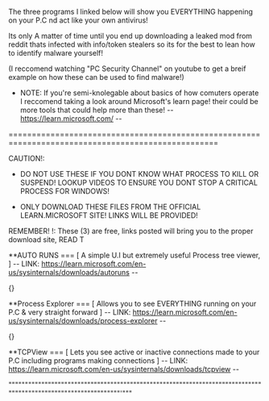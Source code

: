 The three programs I linked below will show you EVERYTHING happening on your P.C nd act like your own antivirus!

Its only A matter of time until you end up downloading a leaked mod from reddit thats infected with info/token stealers so  its for the best to lean how to identify malware yourself!

(I reccomend watching "PC Security Channel" on youtube to get a breif example on how these can be used to find malware!)




+ NOTE: If you're semi-knolegable about basics of how comuters operate I reccomend taking a look around Microsoft's learn page!
  their could be more tools that could help more than these!  -- https://learn.microsoft.com/ --


===================================================================================================

CAUTION!:

- DO NOT USE THESE IF YOU DONT KNOW WHAT PROCESS TO  KILL OR SUSPEND! LOOKUP VIDEOS TO ENSURE YOU DONT STOP A CRITICAL PROCESS FOR WINDOWS!
  
- ONLY DOWNLOAD THESE FILES FROM THE OFFICIAL LEARN.MICROSOFT SITE! LINKS WILL BE PROVIDED!
  

REMEMBER! !: These (3) are free, links posted will bring you to the proper download site, READ T


**AUTO RUNS === [ A simple U.I but extremely useful Process tree viewer, ]
-- LINK: https://learn.microsoft.com/en-us/sysinternals/downloads/autoruns --

{}

**Process Explorer === [ Allows you to see EVERYTHING running on your P.C & very straight forward ]
-- LINK: https://learn.microsoft.com/en-us/sysinternals/downloads/process-explorer --

{}

**TCPView === [ Lets you see active or inactive connections made to your P.C including programs making connections ]
-- LINK: https://learn.microsoft.com/en-us/sysinternals/downloads/tcpview --

"""""""""""""""""""""""""""""""""""""""""""""""""""""""""""""""""""""""""""""""""""""""""""""""""""""""""""""""'"""


